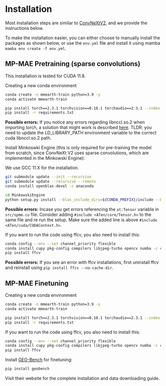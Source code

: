 # Installation

Most installation steps are similar to [ConvNeXtV2](https://github.com/facebookresearch/ConvNeXt-V2), and we provide the instructions below. 

To make the installation easier, you can either choose to manually install the packages as shown below, or use the `env.yml` file and install it using mamba `mamba env create -f env.yml`. 

## MP-MAE Pretraining (sparse convolutions)

This installation is tested for CUDA 11.8.

Creating a new conda environment
```sh
conda create -n mmearth-train python=3.9 -y
conda activate mmearth-train

pip install torch==2.3.1 torchvision==0.18.1 torchaudio==2.3.1 --index-url https://download.pytorch.org/whl/cu118
pip install -r requirements.txt
```

**Possible errors:** If you notice any errors regarding libnccl.so.2 when importing torch, a solution that might work is described [here](https://stackoverflow.com/questions/75879951/torch-2-installed-could-not-load-library-libcudnn-cnn-infer-so-8-error-libnv
). TLDR: you need to update the LD_LIBRARY_PATH environment variable to the correct cuda libnccl.so.2 path.

Install Minkoswki Engine (this is only required for pre-training the model from scratch, since ConvNeXt V2 uses sparse convolutions, which are implemented in the Minkowski Engine):

We use GCC 11.X for the installation.

```sh
git submodule update --init --recursive
git submodule update --recursive --remote
conda install openblas-devel -c anaconda

cd MinkowskiEngine
python setup.py install --blas_include_dirs=${CONDA_PREFIX}/include --blas=openblas
```

**Possible errors:** Incase you get errors referencing the `at:Tensor` variable in `src/spmm.cu` file. Consider adding `#include <ATen/core/Tensor.h>` to the same file and re run the setup. Make sure the added line is above `#include <ATen/cuda/CUDAContext.h>`.

If you want to run the code using ffcv, you also need to install this:

```sh
conda config --env --set channel_priority flexible
conda install cupy pkg-config compilers libjpeg-turbo opencv numba -c conda-forge
pip install ffcv
```
**Possible errors:** If you see an error with ffcv installations, first uninstall ffcv and reinstall using `pip install ffcv --no-cache-dir`.


## MP-MAE Finetuning

Creating a new conda environment
```sh
conda create -n mmearth-train python=3.9 -y
conda activate mmearth-train

pip install torch==2.3.1 torchvision==0.18.1 torchaudio==2.3.1 --index-url https://download.pytorch.org/whl/cu118
pip install -r requirements.txt
```

If you want to run the code using ffcv, you also need to install this:

```sh
conda config --env --set channel_priority flexible
conda install cupy pkg-config compilers libjpeg-turbo opencv numba -c conda-forge
pip install ffcv
```

Install [GEO-Bench](https://github.com/ServiceNow/geo-bench) for finetuning:
```sh
pip install geobench
```
Visit their website for the complete installation and data downloading guide.
